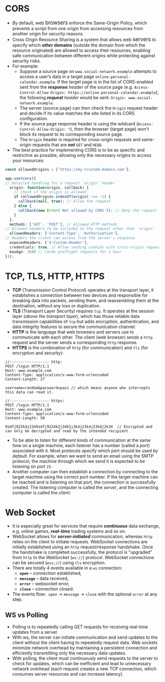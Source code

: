 # CORS
- By default, web <big>browsers</big> enforce the Same-Origin Policy, which prevents a script from one origin from accessing resources from another origin for security reasons.
- Cross Origin Resource Sharing is a system that allows web <big>servers</big> to specify which ***other* domains** (outside the domain from which the resource originated) are allowed to access their resources, enabling safe communication between different origins while protecting against security risks.
- For example:
	- Suppose a source page on `www.social-network.example` attempts to access a user’s data in a target page `online-personal-calendar.example`. If the target page is in the list of CORS-enabled sent from the ***response** header* of the source page (e.g. `Access-Control-Allow-Origin: https://online-personal-calendar.example`), the following ***request** header* would be sent: `Origin: www.social-network.example`. 
	- The server (source page) can then check the `Origin` request header and decide if its value matches the site listed in its CORS configuration.
	- If the source page response header is using the wildcard (`Access-Control-Allow-Origin: *`), then the browser (target page) won't block its request to its corresponding source page.
	- The `Origin` header is required for cross-origin requests and same-origin requests that are ***not*** `GET` and `HEAD`. 
- The best practice for implementing CORS is to be as specific and restrictive as possible, allowing only the necessary origins to access your resources:
```ts
const allowedOrigins = ['https://my-trusted-domain.com'];

app.use(cors({
// Detailed handling for a request `origin` header
  origin: function(origin, callback) {
    // Check if the origin is allowed
    if (allowedOrigins.indexOf(origin) !== -1) {
      callback(null, true); // Allow the request
    } else {
      callback(new Error('Not allowed by CORS')); // Deny the request
    }
  },
  methods: ['GET', 'POST'], // Allowed HTTP methods
// Allowed headers to be included in the request other than `origin`
  allowedHeaders: ['Content-Type', 'Authorization'], 
// Headers the client can access from the server's response
  exposedHeaders: ['X-Custom-Header'],
  credentials: true, // Allow sending cookies with cross-origin requests
  maxAge: 3600 // Cache preflight requests for 1 hour
}));
```

# TCP, TLS, HTTP, HTTPS
- **TCP** (Transmission Control Protocol) operates at the transport layer, it establishes a connection between two devices and responsible for breaking data into packets, sending them, and reassembling them at the destination, without any loss or duplication.
- **TLS** (Transport Layer Security) requires `tcp`. It operates at the session layer (*above the transport layer*), which has those reliable data transmission capabilities of `tcp` but adds encryption, authentication, and data integrity features to secure the communication channel.
- **HTTP** is the language that web browsers and servers use to communicate with each other. The client (web browser) sends a `http` request and the server sends a corresponding `http` response.
- **HTTPS** is the combination of `http` (for communication) and `tls` (for encryption and security):
```
//------------------ http:
POST /login HTTP/1.1
Host: www.example.com
Content-Type: application/x-www-form-urlencoded
Content-Length: 27

username=random&password=pass // which means anyone who intercepts this data can read it.

//------------------ https:
POST /login HTTP/1.1
Host: www.example.com
Content-Type: application/x-www-form-urlencoded
Content-Length: 50

9sdfj923k4j2349sdfj9234k2j34k2j3k4j23k4j23k4j2k34  // Encrypted and can only be decrypted and read by the intended recipient
```
- To be able to listen for different kinds of communication at the same time on a single machine, each listener has a number (called a _port_) associated with it. Most protocols specify which port should be used *by default*. For example, when we want to send an email using the SMTP protocol, the machine through which we send it is expected to be listening on port `25`.
- Another computer can then establish a connection by connecting to the target machine using the correct port number. If the target machine can be reached and is listening on that port, the connection is successfully created. The listening computer is called the _server_, and the connecting computer is called the _client_.
# Web Socket
- It is especially great for services that require ***continuous*** data exchange, e.g. online games, ***real-time*** trading systems and so on.
- WebSocket allows for ***server-initiated*** communication, whereas `http` relies on the client to initiate requests. WebSocket connections are initially established using an `http` request/response handshake. Once the handshake is completed successfully, the protocol is "upgraded" from `http` to the WebSocket (`ws://`) protocol. WebSocket connections can be secured (`wss://`) using `tls` encryption.  
- There are totally 4 events available in a `ws` connection:
	-   **`open`** – connection established,
	-   **`message`** – data received,
	-   **`error`** – websocket error,
	-   **`close`** – connection closed.
- The events flow:  `open` → `message` → `close` with the optional `error` at any step.
## WS vs Polling
- Polling is to repeatedly calling GET requests for receiving real-time updates from a server.
- With ws, the server can initiate communication and send updates to the client without the client having to repeatedly request data. Web sockets minimize network overhead by maintaining a persistent connection and efficiently transmitting only the necessary data updates.
- With polling, the client must continuously send requests to the server to check for updates, which can be inefficient and lead to unnecessary network overhead (each request creates a new TCP connection, which consumes server resources and can increase latency).